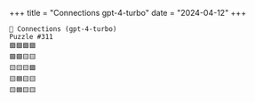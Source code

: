 +++
title = "Connections gpt-4-turbo"
date = "2024-04-12"
+++

```text
🤖 Connections (gpt-4-turbo) 
Puzzle #311
🟩🟩🟩🟩
🟪🟪🟨🟨
🟨🟨🟨🟪
🟨🟦🟨🟨
🟨🟦🟨🟨
```
